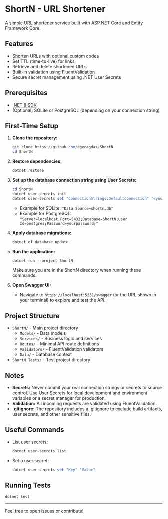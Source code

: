 # ShortN - URL Shortener

A simple URL shortener service built with ASP.NET Core and Entity Framework Core.

## Features
- Shorten URLs with optional custom codes
- Set TTL (time-to-live) for links
- Retrieve and delete shortened URLs
- Built-in validation using FluentValidation
- Secure secret management using .NET User Secrets

## Prerequisites
- [.NET 8 SDK](https://dotnet.microsoft.com/download)
- (Optional) SQLite or PostgreSQL (depending on your connection string)

## First-Time Setup

1. **Clone the repository:**
   ```powershell
   git clone https://github.com/egecagdas/ShortN
   cd ShortN
   ```

2. **Restore dependencies:**
   ```powershell
   dotnet restore
   ```

3. **Set up the database connection string using User Secrets:**
   ```powershell
   cd ShortN
   dotnet user-secrets init
   dotnet user-secrets set "ConnectionStrings:DefaultConnection" "<your-connection-string>"
   ```
   - Example for SQLite: `"Data Source=shortn.db"`
   - Example for PostgreSQL: `"Server=localhost;Port=5432;Database=ShortN;User Id=postgres;Password=yourpassword;"`

4. **Apply database migrations:**
   ```powershell
   dotnet ef database update
   ```

5. **Run the application:**
   ```powershell
   dotnet run --project ShortN
   ```

   Make sure you are in the ShortN directory when running these commands.

6. **Open Swagger UI:**
   - Navigate to `https://localhost:5231/swagger` (or the URL shown in your terminal) to explore and test the API.

## Project Structure
- `ShortN/` - Main project directory
  - `Models/` - Data models
  - `Services/` - Business logic and services
  - `Routes/` - Minimal API route definitions
  - `Validators/` - FluentValidation validators
  - `Data/` - Database context
- `ShortN.Tests/` - Test project directory

## Notes
- **Secrets:** Never commit your real connection strings or secrets to source control. Use User Secrets for local development and environment variables or a secret manager for production.
- **Validation:** All incoming requests are validated using FluentValidation.
- **.gitignore:** The repository includes a .gitignore to exclude build artifacts, user secrets, and other sensitive files.

## Useful Commands
- List user secrets:
  ```powershell
  dotnet user-secrets list
  ```
- Set a user secret:
  ```powershell
  dotnet user-secrets set "Key" "Value"
  ```

## Running Tests
```powershell
dotnet test
```

---

Feel free to open issues or contribute! 
